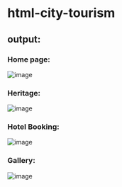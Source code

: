 # html-city-tourism
## output:
### Home page:
![image](https://github.com/Kirupanandhan/html-city-tourism/assets/94386222/26d946f2-a9df-4e87-9a38-541c9ed1265e)
###  Heritage:
![image](https://github.com/Kirupanandhan/html-city-tourism/assets/94386222/1e5ad0d5-3bbc-40cc-b8f8-5f06e49720d4)
###  Hotel Booking:
![image](https://github.com/Kirupanandhan/html-city-tourism/assets/94386222/f9441b16-ea57-4cfe-be8b-c97b3c5ca2a9)
### Gallery:
![image](https://github.com/Kirupanandhan/html-city-tourism/assets/94386222/92d9e011-ade0-4f57-b859-1a66f01d73da)
